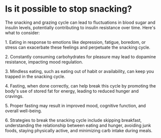 # Is it possible to stop snacking?

The snacking and grazing cycle can lead to fluctuations in blood sugar and insulin levels, potentially contributing to insulin resistance over time. Here's what to consider:

1\. Eating in response to emotions like depression, fatigue, boredom, or stress can exacerbate these feelings and perpetuate the snacking cycle.

2\. Constantly consuming carbohydrates for pleasure may lead to dopamine resistance, impacting mood regulation.

3\. Mindless eating, such as eating out of habit or availability, can keep you trapped in the snacking cycle.

4\. Fasting, when done correctly, can help break this cycle by promoting the body's use of stored fat for energy, leading to reduced hunger and cravings.

5\. Proper fasting may result in improved mood, cognitive function, and overall well-being.

6\. Strategies to break the snacking cycle include skipping breakfast, understanding the relationship between eating and hunger, avoiding junk foods, staying physically active, and minimizing carb intake during meals.